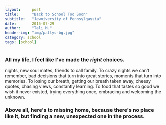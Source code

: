 ```yaml
---
layout:     post
title:      "Back to School Too Soon"
subtitle:   "Jewniversity of Pennsylgaysia"
date:       2015-07-29
author:     "Tali M."
header-img: "img/pattys-bg.jpg"
category: school
tags: [school]
---
```


<h3>All my life, I feel like I've made the <i>right</i> choices.</h3>

 nights, new soul mates, friends to call family. To crazy nights we can't remember, bad decisions that turn into great stories, moments that turn into memories. To losing our breath, getting our breath taken away, cheesy quotes, chasing views, constantly learning. To food that tastes so good we wish it never existed, trying everything once, embracing and welcoming the unknown.</p> 

<h3>Above all, here's to missing home, because there's no place like it, but finding a new, unexpected one in the process.</h3>